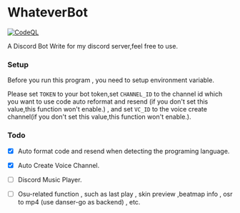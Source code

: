 # WhateverBot

[![CodeQL](https://github.com/bloodnighttw/WhateverBot/actions/workflows/codeql-analysis.yml/badge.svg)](https://github.com/bloodnighttw/WhateverBot/actions/workflows/codeql-analysis.yml)

A Discord Bot Write for my discord server,feel free to use.

### Setup

Before you run this program , you need to setup environment variable.

Please set ``TOKEN`` to your bot token,set ``CHANNEL_ID`` to the channel id which you want to use code auto reformat and
resend (if you don't set this value,this function won't enable.) , and set ``VC_ID`` to the voice create channel(if you
don't set this value,this function won't enable.).

### Todo

- [x] Auto format code and resend when detecting the programing language.
- [x] Auto Create Voice Channel.
- [ ] Discord Music Player.
- [ ] Osu-related function , such as last play , skin preview ,beatmap info , osr to mp4 (use danser-go as backend) ,
  etc.


